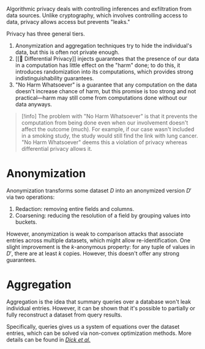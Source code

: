 Algorithmic privacy deals with controlling inferences and exfiltration from data sources. Unlike cryptography, which involves controlling access to data, privacy allows access but prevents "leaks."

Privacy has three general tiers.
1. Anonymization and aggregation techniques try to hide the individual's data, but this is often not private enough.
2. [[🎲 Differential Privacy]] injects guarantees that the presence of our data in a computation has little effect on the "harm" done; to do this, it introduces randomization into its computations, which provides strong indistinguishability guarantees.
3. "No Harm Whatsoever" is a guarantee that any computation on the data doesn't increase chance of harm, but this promise is too strong and not practical—harm may still come from computations done without our data anyways.

> [!info]
> The problem with "No Harm Whatsoever" is that it prevents the computation from being done even when our involvement doesn't affect the outcome (much). For example, if our case wasn't included in a smoking study, the study would still find the link with lung cancer. "No Harm Whatsoever" deems this a violation of privacy whereas differential privacy allows it.

# Anonymization
Anonymization transforms some dataset $D$ into an anonymized version $D'$ via two operations:
1. Redaction: removing entire fields and columns.
2. Coarsening: reducing the resolution of a field by grouping values into buckets.

However, anonymization is weak to comparison attacks that associate entries across multiple datasets, which might allow re-identification. One slight improvement is the $k$-anonymous property: for any tuple of values in $D'$, there are at least $k$ copies. However, this doesn't offer any strong guarantees.

# Aggregation
Aggregation is the idea that summary queries over a database won't leak individual entries. However, it can be shown that it's possible to partially or fully reconstruct a dataset from query results.

Specifically, queries gives us a system of equations over the dataset entries, which can be solved via non-convex optimization methods. More details can be found in [*Dick et al.*](https://arxiv.org/pdf/2211.03128.pdf)